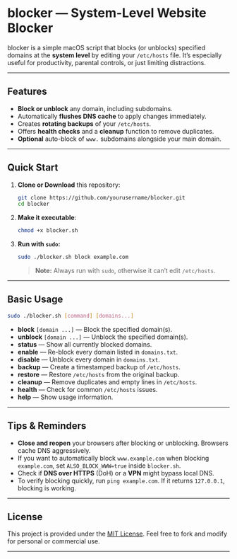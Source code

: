 # blocker — System-Level Website Blocker

blocker is a simple macOS script that blocks (or unblocks) specified domains at the **system level** by editing your `/etc/hosts` file. It’s especially useful for productivity, parental controls, or just limiting distractions.

---

## Features

- **Block or unblock** any domain, including subdomains.  
- Automatically **flushes DNS cache** to apply changes immediately.  
- Creates **rotating backups** of your `/etc/hosts`.  
- Offers **health checks** and a **cleanup** function to remove duplicates.  
- **Optional** auto-block of `www.` subdomains alongside your main domain.

---

## Quick Start

1. **Clone or Download** this repository:

   ```bash
   git clone https://github.com/yourusername/blocker.git
   cd blocker
   ```

2. **Make it executable**:

   ```bash
   chmod +x blocker.sh
   ```

3. **Run with `sudo`:**

   ```bash
   sudo ./blocker.sh block example.com
   ```

   > **Note:** Always run with `sudo`, otherwise it can’t edit `/etc/hosts`.

---

## Basic Usage

```bash
sudo ./blocker.sh [command] [domains...]
```

- **block** `[domain ...]` — Block the specified domain(s).  
- **unblock** `[domain ...]` — Unblock the specified domain(s).  
- **status** — Show all currently blocked domains.  
- **enable** — Re-block every domain listed in `domains.txt`.  
- **disable** — Unblock every domain in `domains.txt`.  
- **backup** — Create a timestamped backup of `/etc/hosts`.  
- **restore** — Restore `/etc/hosts` from the original backup.  
- **cleanup** — Remove duplicates and empty lines in `/etc/hosts`.  
- **health** — Check for common `/etc/hosts` issues.  
- **help** — Show usage information.

---

## Tips & Reminders

- **Close and reopen** your browsers after blocking or unblocking. Browsers cache DNS aggressively.  
- If you want to automatically block `www.example.com` when blocking `example.com`, set `ALSO_BLOCK_WWW=true` inside `blocker.sh`.  
- Check if **DNS over HTTPS** (DoH) or a **VPN** might bypass local DNS.  
- To verify blocking quickly, run `ping example.com`. If it returns `127.0.0.1`, blocking is working.

---

## License

This project is provided under the [MIT License](LICENSE). Feel free to fork and modify for personal or commercial use.

---

